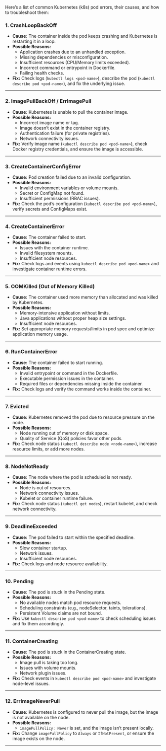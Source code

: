 Here’s a list of common Kubernetes (k8s) pod errors, their causes, and how to troubleshoot them:  

### 1. **CrashLoopBackOff**  
   - **Cause:** The container inside the pod keeps crashing and Kubernetes is restarting it in a loop.  
   - **Possible Reasons:**  
     - Application crashes due to an unhandled exception.  
     - Missing dependencies or misconfiguration.  
     - Insufficient resources (CPU/Memory limits exceeded).  
     - Incorrect command or entrypoint in Dockerfile.  
     - Failing health checks.  
   - **Fix:** Check logs (`kubectl logs <pod-name>`), describe the pod (`kubectl describe pod <pod-name>`), and fix the underlying issue.

---

### 2. **ImagePullBackOff / ErrImagePull**  
   - **Cause:** Kubernetes is unable to pull the container image.  
   - **Possible Reasons:**  
     - Incorrect image name or tag.  
     - Image doesn’t exist in the container registry.  
     - Authentication failure (for private registries).  
     - Network connectivity issues.  
   - **Fix:** Verify image name (`kubectl describe pod <pod-name>`), check Docker registry credentials, and ensure the image is accessible.

---

### 3. **CreateContainerConfigError**  
   - **Cause:** Pod creation failed due to an invalid configuration.  
   - **Possible Reasons:**  
     - Invalid environment variables or volume mounts.  
     - Secret or ConfigMap not found.  
     - Insufficient permissions (RBAC issues).  
   - **Fix:** Check the pod’s configuration (`kubectl describe pod <pod-name>`), verify secrets and ConfigMaps exist.

---

### 4. **CreateContainerError**  
   - **Cause:** The container failed to start.  
   - **Possible Reasons:**  
     - Issues with the container runtime.  
     - Invalid filesystem mounts.  
     - Insufficient node resources.  
   - **Fix:** Check logs and events using `kubectl describe pod <pod-name>` and investigate container runtime errors.

---

### 5. **OOMKilled (Out of Memory Killed)**  
   - **Cause:** The container used more memory than allocated and was killed by Kubernetes.  
   - **Possible Reasons:**  
     - Memory-intensive application without limits.  
     - Java applications without proper heap size settings.  
     - Insufficient node resources.  
   - **Fix:** Set appropriate memory requests/limits in pod spec and optimize application memory usage.

---

### 6. **RunContainerError**  
   - **Cause:** The container failed to start running.  
   - **Possible Reasons:**  
     - Invalid entrypoint or command in the Dockerfile.  
     - Executable permission issues in the container.  
     - Required files or dependencies missing inside the container.  
   - **Fix:** Check logs and verify the command works inside the container.

---

### 7. **Evicted**  
   - **Cause:** Kubernetes removed the pod due to resource pressure on the node.  
   - **Possible Reasons:**  
     - Node running out of memory or disk space.  
     - Quality of Service (QoS) policies favor other pods.  
   - **Fix:** Check node status (`kubectl describe node <node-name>`), increase resource limits, or add more nodes.

---

### 8. **NodeNotReady**  
   - **Cause:** The node where the pod is scheduled is not ready.  
   - **Possible Reasons:**  
     - Node is out of resources.  
     - Network connectivity issues.  
     - Kubelet or container runtime failure.  
   - **Fix:** Check node status (`kubectl get nodes`), restart kubelet, and check network connectivity.

---

### 9. **DeadlineExceeded**  
   - **Cause:** The pod failed to start within the specified deadline.  
   - **Possible Reasons:**  
     - Slow container startup.  
     - Network issues.  
     - Insufficient node resources.  
   - **Fix:** Check logs and node resource availability.

---

### 10. **Pending**  
   - **Cause:** The pod is stuck in the Pending state.  
   - **Possible Reasons:**  
     - No available nodes match pod resource requests.  
     - Scheduling constraints (e.g., nodeSelector, taints, tolerations).  
     - Persistent Volume claims are not bound.  
   - **Fix:** Use `kubectl describe pod <pod-name>` to check scheduling issues and fix them accordingly.

---

### 11. **ContainerCreating**  
   - **Cause:** The pod is stuck in the ContainerCreating state.  
   - **Possible Reasons:**  
     - Image pull is taking too long.  
     - Issues with volume mounts.  
     - Network plugin issues.  
   - **Fix:** Check events in `kubectl describe pod <pod-name>` and investigate node-level issues.

---

### 12. **ErrImageNeverPull**  
   - **Cause:** Kubernetes is configured to never pull the image, but the image is not available on the node.  
   - **Possible Reasons:**  
     - `imagePullPolicy: Never` is set, and the image isn’t present locally.  
   - **Fix:** Change `imagePullPolicy` to `Always` or `IfNotPresent`, or ensure the image exists on the node.

---